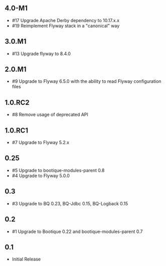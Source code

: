 ## 4.0-M1

* #17 Upgrade Apache Derby dependency to 10.17.x.x
* #19 Reimplement Flyway stack in a "canonical" way

## 3.0.M1

* #13 Upgrade flyway to 8.4.0

## 2.0.M1

* #9 Upgrade to Flyway 6.5.0 with the ability to read Flyway configuration files

## 1.0.RC2

* #8 Remove usage of deprecated API

## 1.0.RC1

* #7 Upgrade to Flyway 5.2.x

## 0.25

* #5 Upgrade to bootique-modules-parent 0.8 
* #4 Upgrade to Flyway 5.0.0

## 0.3

* #3 Upgrade to BQ 0.23, BQ-Jdbc 0.15, BQ-Logback 0.15

## 0.2

* #1 Upgrade to Bootique 0.22 and bootique-modules-parent 0.7


## 0.1

* Initial Release
